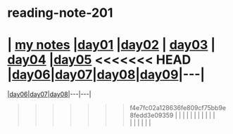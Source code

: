 # reading-note-201



| [my notes](reading-01.md)  |[day01](class-01.md)   |[day02](class-02.md)   |  [day03](class-03.md) |  [day04](class-04) |[day05](class-05)
<<<<<<< HEAD
|[day06](class-06)|[day07](class-07)|[day08](class-08.md)|[day09](class-09.md)|---|
=======
|[day06](class-06)|[day07](class-07)|[day08](class-08.md)|---|---|
>>>>>>> f4e7fc02a128636fe809cf75bb9e8fedd3e09359
|   |   |   |   |   |
|   |   |   |   |  
|   |   |   |   |   |
